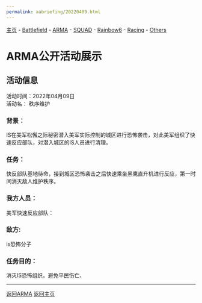 ```yaml
---
permalink: aabriefing/20220409.html
---
```

[主页](https://saga2003.github.io/)   -  [Battlefield](https://saga2003.github.io/battlefield.html)   -   [ARMA](https://saga2003.github.io/arma.html)   -   [SQUAD](https://saga2003.github.io/squad.html)   -   [Rainbow6](https://saga2003.github.io/rainbow6.html)   -   [Racing](https://saga2003.github.io/racing.html)   -   [Others](https://saga2003.github.io/others.html)

# ARMA公开活动展示

## 活动信息
活动时间：2022年04月09日  
活动名： 秩序维护  

### 背景：
IS在美军松懈之际秘密潜入美军实际控制的城区进行恐怖袭击，对此美军组织了快速反应部队，对潜入城区的IS人员进行清理。

### 任务：
快反部队基地待命，接到城区恐怖袭击之后快速乘坐黑鹰直升机进行反应，第一时间消灭敌人维护秩序。

### 我方人员：
美军快速反应部队：

### 敌方:
is恐怖分子

### 任务目的：
消灭IS恐怖组织。避免平民伤亡、

---
[返回ARMA](https://saga2003.github.io/arma.html)
[返回主页](https://saga2003.github.io/)